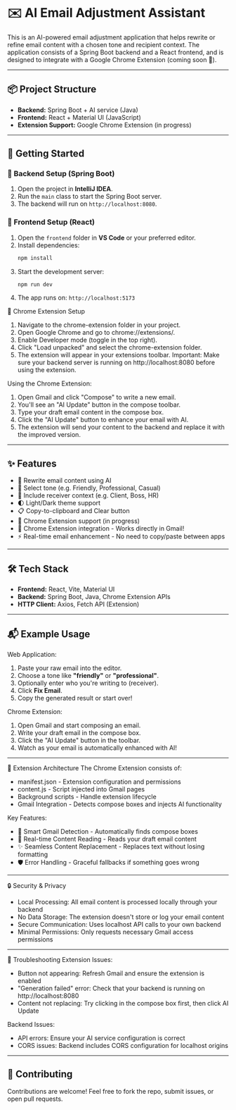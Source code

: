 # ✉️ AI Email Adjustment Assistant

This is an AI-powered email adjustment application that helps rewrite or refine email content with a chosen tone and recipient context. The application consists of a Spring Boot backend and a React frontend, and is designed to integrate with a Google Chrome Extension (coming soon 🚀).

---

## 📦 Project Structure

- **Backend:** Spring Boot + AI service (Java)
- **Frontend:** React + Material UI (JavaScript)
- **Extension Support:** Google Chrome Extension (in progress)

---

## 🚀 Getting Started

### 🔧 Backend Setup (Spring Boot)
1. Open the project in **IntelliJ IDEA**.
2. Run the `main` class to start the Spring Boot server.
3. The backend will run on `http://localhost:8080`.

### 🎨 Frontend Setup (React)
1. Open the `frontend` folder in **VS Code** or your preferred editor.
2. Install dependencies:
   ```bash
   npm install
3. Start the development server:
   ```bash
   npm run dev
4. The app runs on:  `http://localhost:5173`

🧩 Chrome Extension Setup

1. Navigate to the chrome-extension folder in your project.
2. Open Google Chrome and go to chrome://extensions/.
3. Enable Developer mode (toggle in the top right).
4. Click "Load unpacked" and select the chrome-extension folder.
5. The extension will appear in your extensions toolbar.
Important: Make sure your backend server is running on http://localhost:8080 before using the extension.

Using the Chrome Extension:

1. Open Gmail and click "Compose" to write a new email.
2. You'll see an "AI Update" button in the compose toolbar.
3. Type your draft email content in the compose box.
4. Click the "AI Update" button to enhance your email with AI.
5. The extension will send your content to the backend and replace it with the improved version.



---

## ✨ Features

- 🔧 Rewrite email content using AI
- 🎯 Select tone (e.g. Friendly, Professional, Casual)
- 🧠 Include receiver context (e.g. Client, Boss, HR)
- 🌓 Light/Dark theme support
- 📋 Copy-to-clipboard and Clear button
- 🧩 Chrome Extension support (in progress)
- 🧩 Chrome Extension integration - Works directly in Gmail!
- ⚡ Real-time email enhancement - No need to copy/paste between apps

---

## 🛠 Tech Stack

- **Frontend:** React, Vite, Material UI
- **Backend:** Spring Boot, Java, Chrome Extension APIs
- **HTTP Client:** Axios, Fetch API (Extension)

---

## 📬 Example Usage
Web Application:
  1. Paste your raw email into the editor.
  2. Choose a tone like **"friendly"** or **"professional"**.
  3. Optionally enter who you're writing to (receiver).
  4. Click **Fix Email**.
  5. Copy the generated result or start over!

Chrome Extension:
  1. Open Gmail and start composing an email.
  2. Write your draft email in the compose box.
  3. Click the "AI Update" button in the toolbar.
  4. Watch as your email is automatically enhanced with AI!

---

🔧 Extension Architecture
The Chrome Extension consists of:

- manifest.json - Extension configuration and permissions
- content.js - Script injected into Gmail pages
- Background scripts - Handle extension lifecycle
- Gmail Integration - Detects compose boxes and injects AI functionality

Key Features:

- 🎯 Smart Gmail Detection - Automatically finds compose boxes
- 🔄 Real-time Content Reading - Reads your draft email content
- ✨ Seamless Content Replacement - Replaces text without losing formatting
- 🛡️ Error Handling - Graceful fallbacks if something goes wrong

---

🔒 Security & Privacy

- Local Processing: All email content is processed locally through your backend
- No Data Storage: The extension doesn't store or log your email content
- Secure Communication: Uses localhost API calls to your own backend
- Minimal Permissions: Only requests necessary Gmail access permissions

---

🐛 Troubleshooting
Extension Issues:

- Button not appearing: Refresh Gmail and ensure the extension is enabled
- "Generation failed" error: Check that your backend is running on http://localhost:8080
- Content not replacing: Try clicking in the compose box first, then click AI Update

Backend Issues:

- API errors: Ensure your AI service configuration is correct
- CORS issues: Backend includes CORS configuration for localhost origins

---

## 🤝 Contributing

Contributions are welcome! Feel free to fork the repo, submit issues, or open pull requests.

